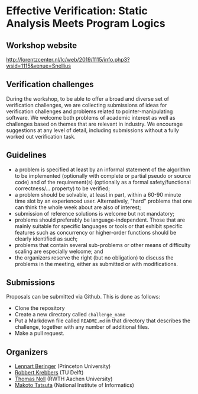 # Effective Verification: Static Analysis Meets Program Logics 

## Workshop website

http://lorentzcenter.nl/lc/web/2019/1115/info.php3?wsid=1115&venue=Snellius

## Verification challenges

During the workshop, to be able to offer a broad and diverse set of
verification challenges, we are collecting submissions of ideas for
verification challenges and problems related to pointer-manipulating
software. We welcome both problems of academic interest as well as
challenges based on themes that are relevant in industry. We encourage
suggestions at any level of detail, including submissions without a
fully worked out verification task.

## Guidelines

- a problem is specified at least by an informal statement of the
  algorithm to be implemented (optionally with complete or partial pseudo
  or source code) and of the requirement(s) (optionally as a formal
  safety/functional correctness/... property) to be verified;
- a problem should be solvable, at least in part, within a 60-90 minute
  time slot by an experienced user. Alternatively, "hard" problems that
  one can think the whole week about are also of interest;
- submission of reference solutions is welcome but not mandatory;
- problems should preferably be language-independent. Those that are
  mainly suitable for specific languages or tools or that exhibit specific
  features such as concurrency or higher-order functions should be clearly
  identified as such;
- problems that contain several sub-problems or other means of
  difficulty scaling are especially welcome; and
- the organizers reserve the right (but no obligation) to discuss the
  problems in the meeting, either as submitted or with modifications.

## Submissions

Proposals can be submitted via Github. This is done as follows:

- Clone the repository
- Create a new directory called `challenge_name`
- Put a Markdown file called `README.md` in that directory that describes
  the challenge, together with any number of additional files.
- Make a pull request.

## Organizers

- [Lennart Beringer](https://www.cs.princeton.edu/~eberinge/) (Princeton University)
- [Robbert Krebbers](https://robbertkrebbers.nl) (TU Delft)
- [Thomas Noll](https://moves.rwth-aachen.de/people/noll/) (RWTH Aachen University)
- [Makoto Tatsuta](http://research.nii.ac.jp/~tatsuta/index-e.html) (National Institute of Informatics)
  



